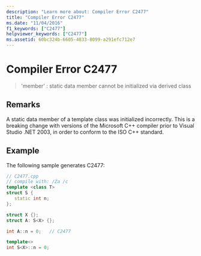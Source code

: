 ```yaml
---
description: "Learn more about: Compiler Error C2477"
title: "Compiler Error C2477"
ms.date: "11/04/2016"
f1_keywords: ["C2477"]
helpviewer_keywords: ["C2477"]
ms.assetid: 60bc324b-6605-4833-8099-a291efc712e7
---
```

# Compiler Error C2477

> 'member' : static data member cannot be initialized via derived class

## Remarks

A static data member of a template class was initialized incorrectly. This is a breaking change with versions of the Microsoft C++ compiler prior to Visual Studio .NET 2003, in order to conform to the ISO C++ standard.

## Example

The following sample generates C2477:

```cpp
// C2477.cpp
// compile with: /Za /c
template <class T>
struct S {
   static int n;
};

struct X {};
struct A: S<X> {};

int A::n = 0;   // C2477

template<>
int S<X>::n = 0;
```

